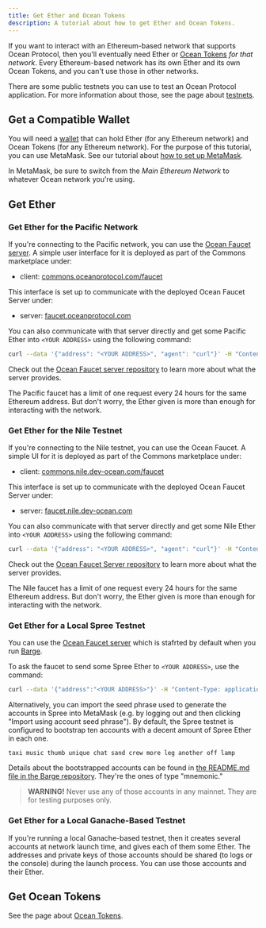 ```yaml
---
title: Get Ether and Ocean Tokens
description: A tutorial about how to get Ether and Ocean Tokens.
---
```


If you want to interact with an Ethereum-based network that supports Ocean Protocol, then you'll eventually need Ether or [Ocean Tokens](/concepts/ocean-tokens/) _for that network_. Every Ethereum-based network has its own Ether and its own Ocean Tokens, and you can't use those in other networks.

There are some public testnets you can use to test an Ocean Protocol application. For more information about those, see the page about [testnets](/concepts/testnets/).

## Get a Compatible Wallet

You will need a [wallet](/concepts/wallets/) that can hold Ether (for any Ethereum network) and Ocean Tokens (for any Ethereum network). For the purpose of this tutorial, you can use MetaMask. See our tutorial about [how to set up MetaMask](/tutorials/metamask-setup/).

In MetaMask, be sure to switch from the _Main Ethereum Network_ to whatever Ocean network you're using.

## Get Ether

### Get Ether for the Pacific Network

If you're connecting to the Pacific network, you can use the [Ocean Faucet server](/concepts/tools/#faucet-server). A simple user interface for it is deployed as part of the Commons marketplace under:

- client: [commons.oceanprotocol.com/faucet](https://commons.oceanprotocol.com/faucet)

This interface is set up to communicate with the deployed Ocean Faucet Server under:

- server: [faucet.oceanprotocol.com](https://faucet.oceanprotocol.com)

You can also communicate with that server directly and get some Pacific Ether into `<YOUR ADDRESS>` using the following command:

```bash
curl --data '{"address": "<YOUR ADDRESS>", "agent": "curl"}' -H "Content-Type: application/json" -X POST https://faucet.oceanprotocol.com/faucet
```

Check out the [Ocean Faucet server repository](https://github.com/oceanprotocol/faucet) to learn more about what the server provides.

The Pacific faucet has a limit of one request every 24 hours for the same Ethereum address. But don't worry, the Ether given is more than enough for interacting with the network.

### Get Ether for the Nile Testnet

If you're connecting to the Nile testnet, you can use the Ocean Faucet. A simple UI for it is deployed as part of the Commons marketplace under:

- client: [commons.nile.dev-ocean.com/faucet](https://commons.nile.dev-ocean.com/faucet)

This interface is set up to communicate with the deployed Ocean Faucet Server under:

- server: [faucet.nile.dev-ocean.com](https://faucet.nile.dev-ocean.com)

You can also communicate with that server directly and get some Nile Ether into `<YOUR ADDRESS>` using the following command:

```bash
curl --data '{"address": "<YOUR ADDRESS>", "agent": "curl"}' -H "Content-Type: application/json" -X POST https://faucet.nile.dev-ocean.com/faucet
```

Check out the [Ocean Faucet Server repository](https://github.com/oceanprotocol/faucet) to learn more about what the server provides.

The Nile faucet has a limit of one request every 24 hours for the same Ethereum address. But don't worry, the Ether given is more than enough for interacting with the network.

### Get Ether for a Local Spree Testnet

You can use the [Ocean Faucet server](/concepts/tools/#faucet-server) which is stafrted by default when you run [Barge](/concepts/tools/#barge).

To ask the faucet to send some Spree Ether to `<YOUR ADDRESS>`, use the command:

```bash
curl --data '{"address":"<YOUR ADDRESS>"}' -H "Content-Type: application/json" -X POST localhost:3001/faucet
```

Alternatively, you can import the seed phrase used to generate the accounts in Spree into MetaMask (e.g. by logging out and then clicking "Import using account seed phrase"). By default, the Spree testnet is configured to bootstrap ten accounts with a decent amount of Spree Ether in each one.

`taxi music thumb unique chat sand crew more leg another off lamp`

Details about the bootstrapped accounts can be found in [the README.md file in the Barge repository](https://github.com/oceanprotocol/barge/#spree-network). They're the ones of type "mnemonic."

> **WARNING!** Never use any of those accounts in any mainnet. They are for testing purposes only.

### Get Ether for a Local Ganache-Based Testnet

If you're running a local Ganache-based testnet, then it creates several accounts at network launch time, and gives each of them some Ether. The addresses and private keys of those accounts should be shared (to logs or the console) during the launch process. You can use those accounts and their Ether.

## Get Ocean Tokens

See the page about [Ocean Tokens](/concepts/ocean-tokens/).
